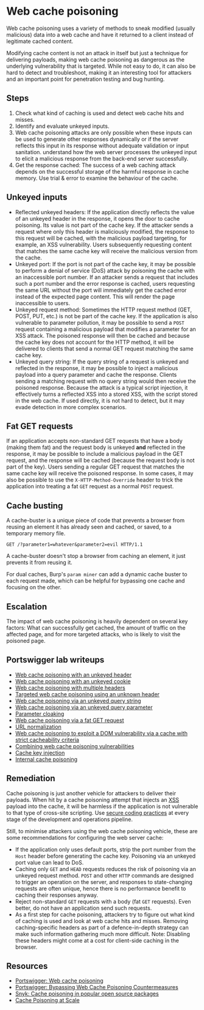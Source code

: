 # Web cache poisoning

Web cache poisoning uses a variety of methods to sneak modified (usually malicious) data into a web cache and have it returned to a client instead of legitimate cached content. 

Modifying cache content is not an attack in itself but just a technique for delivering payloads, making web cache poisoning as dangerous as the underlying vulnerability that is targeted. While not easy to do, it can also be hard to detect and troubleshoot, making it an interesting tool for attackers and an important point for penetration testing and bug hunting.

## Steps

1. Check what kind of caching is used and detect web cache hits and misses. 
2. Identify and evaluate unkeyed inputs.
3. Web cache poisoning attacks are only possible when these inputs can be used to generate other responses dynamically or if the server reflects this input in its response without adequate validation or input sanitation. understand how the web server processes the unkeyed input to elicit a malicious response from the back-end server successfully.
4. Get the response cached: The success of a web caching attack depends on the successful storage of the harmful response in cache memory. Use trial & error to examine the behaviour of the cache. 

## Unkeyed inputs

* Reflected unkeyed headers: If the application directly reflects the value of an unkeyed header in the response, it opens the door to cache poisoning. Its value is not part of the cache key. If the attacker sends a request where only this header is maliciously modified, the response to this request will be cached, with the malicious payload targeting, for example, an XSS vulnerability. Users subsequently requesting content that matches the same cache key will receive the malicious version from the cache.
* Unkeyed port: If the port is not part of the cache key, it may be possible to perform a denial of service (DoS) attack by poisoning the cache with an inaccessible port number. If an attacker sends a request that includes such a port number and the error response is cached, users requesting the same URL without the port will immediately get the cached error instead of the expected page content. This will render the page inaccessible to users. 
* Unkeyed request method: Sometimes the HTTP request method (GET, POST, PUT, etc.) is not be part of the cache key. If the application is also vulnerable to parameter pollution, it may be possible to send a `POST` request containing a malicious payload that modifies a parameter for an XSS attack. The poisoned response will then be cached and because the cache key does not account for the HTTP method, it will be delivered to clients that send a normal GET request matching the same cache key.
* Unkeyed query string: If the query string of a request is unkeyed and reflected in the response, it may be possible to inject a malicious payload into a query parameter and cache the response. Clients sending a matching request with no query string would then receive the poisoned response. Because the attack is a typical script injection, it effectively turns a reflected XSS into a stored XSS, with the script stored in the web cache. If used directly, it is not hard to detect, but it may evade detection in more complex scenarios.

## Fat GET requests

If an application accepts non-standard GET requests that have a body (making them fat) and the request body is unkeyed **and** reflected in the response, it may be possible to include a malicious payload in the GET request, and the response will be cached (because the request body is not part of the key). Users sending a regular GET request that matches the same cache key will receive the poisoned response. In some cases, it may also be possible to use the `X-HTTP-Method-Override` header to trick the application into treating a fat `GET` request as a normal `POST` request.

## Cache busting

A cache-buster is a unique piece of code that prevents a browser from reusing an element it has already seen and cached, or saved, to a temporary memory file. 

    GET /?parameter1=whatever&parameter2=evil HTTP/1.1

A cache-buster doesn't stop a browser from caching an element, it just prevents it from reusing it.

For dual caches, Burp's `param miner` can add a dynamic cache buster to each request made, which can be helpful for bypassing one cache and focusing on the other.

## Escalation

The impact of web cache poisoning is heavily dependent on several key factors: What can successfully get cached, the amount of traffic on the affected page, and for more targeted attacks, who is likely to visit the poisoned page.

## Portswigger lab writeups

* [Web cache poisoning with an unkeyed header](../burp/cache/1.md)
* [Web cache poisoning with an unkeyed cookie](../burp/cache/2.md)
* [Web cache poisoning with multiple headers](../burp/cache/3.md)
* [Targeted web cache poisoning using an unknown header](../burp/cache/4.md)
* [Web cache poisoning via an unkeyed query string](../burp/cache/5.md)
* [Web cache poisoning via an unkeyed query parameter](../burp/cache/6.md)
* [Parameter cloaking](../burp/cache/7.md)
* [Web cache poisoning via a fat GET request](../burp/cache/8.md)
* [URL normalization](../burp/cache/9.md)
* [Web cache poisoning to exploit a DOM vulnerability via a cache with strict cacheability criteria](../burp/cache/10.md)
* [Combining web cache poisoning vulnerabilities](../burp/cache/11.md)
* [Cache key injection](../burp/cache/12.md)
* [Internal cache poisoning](../burp/cache/13.md)

## Remediation

Cache poisoning is just another vehicle for attackers to deliver their payloads. When hit by a cache poisoning attempt that injects an [XSS](xss.md) payload into the cache, it will be harmless if the application is not vulnerable to that type of cross-site scripting. Use [secure coding practices](https://devsecops.tymyrddin.dev/docs/notes/coding) at every stage of the development and operations pipeline.

Still, to minimise attackers using the web cache poisoning vehicle, these are some recommendations for configuring the web server cache:

* If the application only uses default ports, strip the port number from the `Host` header before generating the cache key. Poisoning via an unkeyed port value can lead to DoS.
* Caching only `GET` and `HEAD` requests reduces the risk of poisoning via an unkeyed request method. `POST` and other `HTTP` commands are designed to trigger an operation on the server, and responses to state-changing requests are often unique, hence there is no performance benefit to caching their responses anyway.
* Reject non-standard `GET` requests with a body (fat `GET` requests). Even better, do not have an application send such requests.
* As a first step for cache poisoning, attackers try to figure out what kind of caching is used and look at web cache hits and misses. Removing caching-specific headers as part of a defence-in-depth strategy can make such information gathering much more difficult. Note: Disabling these headers might come at a cost for client-side caching in the browser.

## Resources

* [Portswigger: Web cache poisoning](https://portswigger.net/web-security/web-cache-poisoning)
* [Portswigger: Bypassing Web Cache Poisoning Countermeasures](https://portswigger.net/research/bypassing-web-cache-poisoning-countermeasures)
* [Snyk: Cache poisoning in popular open source packages](https://snyk.io/blog/cache-poisoning-in-popular-open-source-packages/)
* [Cache Poisoning at Scale](https://youst.in/posts/cache-poisoning-at-scale/)

